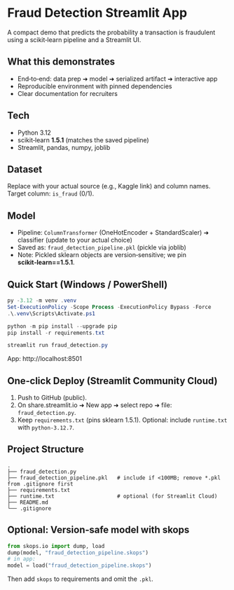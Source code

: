 # Fraud Detection Streamlit App

A compact demo that predicts the probability a transaction is fraudulent using a scikit‑learn pipeline and a Streamlit UI.

## What this demonstrates
- End‑to‑end: data prep ➜ model ➜ serialized artifact ➜ interactive app
- Reproducible environment with pinned dependencies
- Clear documentation for recruiters

## Tech
- Python 3.12
- scikit‑learn **1.5.1** (matches the saved pipeline)
- Streamlit, pandas, numpy, joblib

## Dataset
Replace with your actual source (e.g., Kaggle link) and column names. Target column: `is_fraud` (0/1).

## Model
- Pipeline: `ColumnTransformer` (OneHotEncoder + StandardScaler) ➜ classifier (update to your actual choice)
- Saved as: `fraud_detection_pipeline.pkl` (pickle via joblib)
- Note: Pickled sklearn objects are version‑sensitive; we pin **scikit‑learn==1.5.1**.

## Quick Start (Windows / PowerShell)
```powershell
py -3.12 -m venv .venv
Set-ExecutionPolicy -Scope Process -ExecutionPolicy Bypass -Force
.\.venv\Scripts\Activate.ps1

python -m pip install --upgrade pip
pip install -r requirements.txt

streamlit run fraud_detection.py
```
App: http://localhost:8501

## One‑click Deploy (Streamlit Community Cloud)
1) Push to GitHub (public).
2) On share.streamlit.io ➜ New app ➜ select repo ➜ file: `fraud_detection.py`.
3) Keep `requirements.txt` (pins sklearn 1.5.1). Optional: include `runtime.txt` with `python-3.12.7`.

## Project Structure
```
.
├── fraud_detection.py
├── fraud_detection_pipeline.pkl   # include if <100MB; remove *.pkl from .gitignore first
├── requirements.txt
├── runtime.txt                    # optional (for Streamlit Cloud)
├── README.md
└── .gitignore
```

## Optional: Version‑safe model with skops
```python
from skops.io import dump, load
dump(model, "fraud_detection_pipeline.skops")
# in app:
model = load("fraud_detection_pipeline.skops")
```
Then add `skops` to requirements and omit the `.pkl`.
